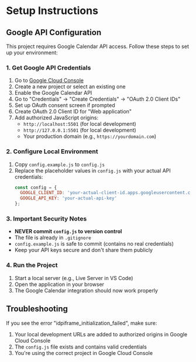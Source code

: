 # Setup Instructions

## Google API Configuration

This project requires Google Calendar API access. Follow these steps to set up your environment:

### 1. Get Google API Credentials

1. Go to [Google Cloud Console](https://console.developers.google.com/)
2. Create a new project or select an existing one
3. Enable the Google Calendar API
4. Go to "Credentials" → "Create Credentials" → "OAuth 2.0 Client IDs"
5. Set up OAuth consent screen if prompted
6. Create OAuth 2.0 Client ID for "Web application"
7. Add authorized JavaScript origins:
   - `http://localhost:5501` (for local development)
   - `http://127.0.0.1:5501` (for local development)
   - Your production domain (e.g., `https://yourdomain.com`)

### 2. Configure Local Environment

1. Copy `config.example.js` to `config.js`
2. Replace the placeholder values in `config.js` with your actual API credentials:
   ```javascript
   const config = {
     GOOGLE_CLIENT_ID: 'your-actual-client-id.apps.googleusercontent.com',
     GOOGLE_API_KEY: 'your-actual-api-key'
   };
   ```

### 3. Important Security Notes

- **NEVER commit `config.js` to version control**
- The file is already in `.gitignore`
- `config.example.js` is safe to commit (contains no real credentials)
- Keep your API keys secure and don't share them publicly

### 4. Run the Project

1. Start a local server (e.g., Live Server in VS Code)
2. Open the application in your browser
3. The Google Calendar integration should now work properly

## Troubleshooting

If you see the error "idpiframe_initialization_failed", make sure:
1. Your local development URLs are added to authorized origins in Google Cloud Console
2. The `config.js` file exists and contains valid credentials
3. You're using the correct project in Google Cloud Console
